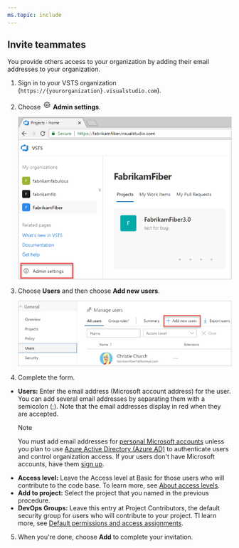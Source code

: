 ```yaml
---
ms.topic: include
---
```


## Invite teammates

You provide others access to your organization by adding their email addresses to your organization.

1. Sign in to your VSTS organization (```https://{yourorganization}.visualstudio.com```).

2. Choose ![gear icon](../_img/icons/gear-icon.png) **Admin settings**.

   ![Open Admin Settings](_img/settings/open-admin-settings-vert.png)

3. Choose **Users** and then choose **Add new users**.

   ![Choose Add new users](../organizations/accounts/_img/_shared/add-new-users.png)

4. Complete the form.

  - **Users:** Enter the email address (Microsoft account address) for the user. You can add several email addresses by separating them with a semicolon (;). Note that the email addresses display in red when they are accepted.
    > [!Note]
    > You must add email addresses for [personal Microsoft accounts](https://account.microsoft.com/account?lang=en-US) unless you plan to use [Azure Active Directory (Azure AD)](https://azure.microsoft.com/documentation/articles/active-directory-whatis/) to authenticate users and control organization access.
    > If your users don't have Microsoft accounts, have them [sign up](https://signup.live.com/).
  - **Access level:** Leave the Access level at Basic for those users who will contribute to the code base. To learn more, see [About access levels](../organizations/security/access-levels.md).
  - **Add to project:** Select the project that you named in the previous procedure.
  - **DevOps Groups:** Leave this entry at Project Contributors, the default security group for users who will contribute to your project. Tl learn more, see [Default permissions and access assignments](../organizations/security/permissions-access.md).

5. When you're done, choose **Add** to complete your invitation.